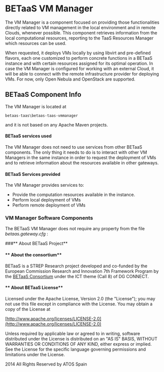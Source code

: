 **BETaaS VM Manager**
===================

The VM Manager is a component focused on providing those functionalities directly related to VM management in the local environment and in remote Clouds, whenever possible. This component retrieves information from the local computational resources, reporting to the TaaS Resources Manager which resources can be used. 

When requested, it deploys VMs locally by using libvirt and pre-defined flavors, each one customized to perform concrete functions in a BETaaS instance and with certain resources assigned for its optimal operation. In case the VM Manager is configured for working with an external Cloud, it will be able to connect with the remote infrastructure provider for deploying VMs. For now, only Open Nebula and OpenStack are supported.
       
## BETaaS Component Info

The VM Manager is located at 

	betaas-taas\betaas-taas-vmmanager
    
and it is not based on any Apache Maven projects. 
    
#### BETaaS services used

The VM Manager does not need to use services from other BETaaS components. The only thing it needs to do is to interact with other VM Managers in the same instance in order to request the deployment of VMs and to retrieve information about the resources available in other gateways.

#### BETaaS Services provided

The VM Manager provides services to:

- Provide the computation resources available in the instance.
- Perform local deployment of VMs
- Perform remote deployment of VMs

### VM Manager Software Components

The BETaaS VM Manager does not require any property from the file *betaas.gateway.cfg* :
  

###** About BETaaS Project**



#### ** About the consortium**

BETaaS is a STREP Research project developed and co-funded by the European Commission Research and Innovation 7th Framework Program by the [BETaaS Consortium](http://www.betaas.eu/consortium.html#.VEeGuhZvAgk) under the ICT theme (Call 8) of DG CONNECT.

#### ** About BETaaS License**

Licensed under the Apache License, Version 2.0 (the "License"); you may not use this file except in compliance with the License. You may obtain a copy of the License at

[http://www.apache.org/licenses/LICENSE-2.0](http://www.apache.org/licenses/LICENSE-2.0)

Unless required by applicable law or agreed to in writing, software  distributed under the License is distributed on an "AS IS" BASIS,  WITHOUT WARRANTIES OR CONDITIONS OF ANY KIND, either express or implied.  See the License for the specific language governing permissions and  limitations under the License.


2014 All Rights Reserved by ATOS Spain 